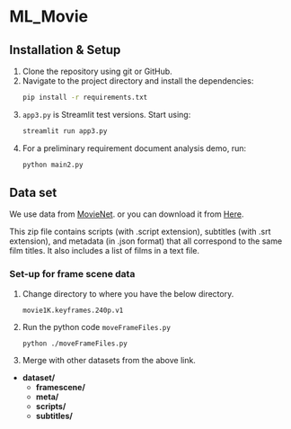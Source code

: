 # ML_Movie
## Installation & Setup

1. Clone the repository using git or GitHub.
2. Navigate to the project directory and install the dependencies:
   ```bash
   pip install -r requirements.txt
   ```
3. `app3.py` is Streamlit test versions. Start using:
   ```bash
   streamlit run app3.py
   ```
4. For a preliminary requirement document analysis demo, run:
   ```bash
   python main2.py
   ```
## Data set

We use data from [MovieNet](https://movienet.github.io/).
or you can download it from [Here](https://drive.google.com/file/d/1p6k1rW6XU-oR11LlKOBjqoiy44NmxKbg/view?usp=drive_link). 

This zip file contains scripts (with .script extension), subtitles (with .srt extension), and metadata (in .json format) that all correspond to the same film titles. It also includes a list of films in a text file.

### Set-up for frame scene data

1. Change directory to where you have the below directory.
   ```
   movie1K.keyframes.240p.v1
   ```
2. Run the python code `moveFrameFiles.py`
   ```
   python ./moveFrameFiles.py
   ```
3. Merge with other datasets from the above link.
- **dataset/**
  - **framescene/**
  - **meta/**
  - **scripts/**
  - **subtitles/**

